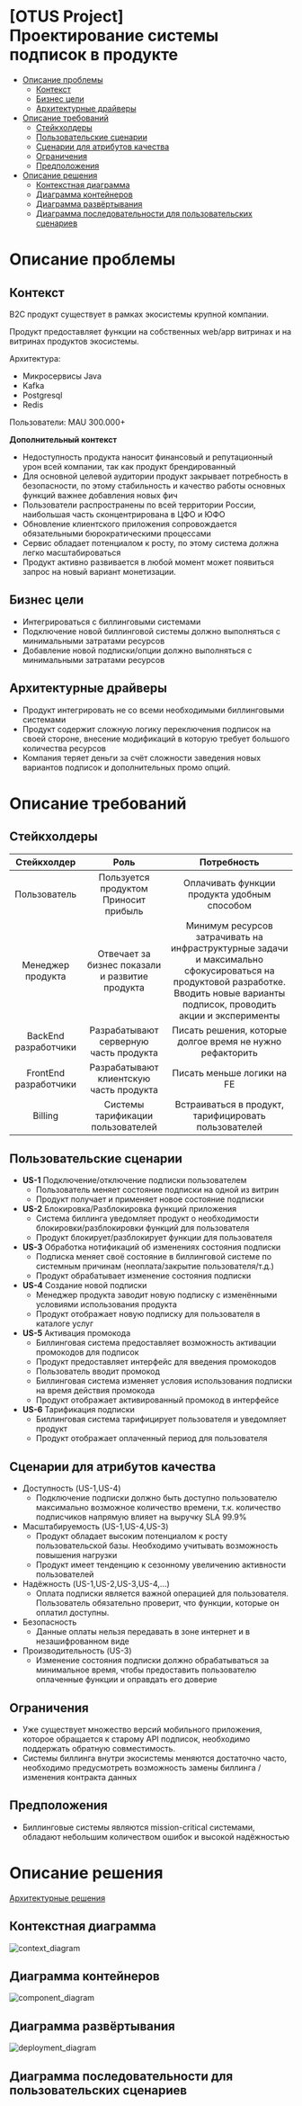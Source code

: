 # [OTUS Project]<br>Проектирование системы подписок в продукте<!-- omit from toc --> 

- [Описание проблемы](#описание-проблемы)
  - [Контекст](#контекст)
  - [Бизнес цели](#бизнес-цели)
  - [Архитектурные драйверы](#архитектурные-драйверы)
- [Описание требований](#описание-требований)
  - [Стейкхолдеры](#стейкхолдеры)
  - [Пользовательские сценарии](#пользовательские-сценарии)
  - [Сценарии для атрибутов качества](#сценарии-для-атрибутов-качества)
  - [Ограничения](#ограничения)
  - [Предположения](#предположения)
- [Описание решения](#описание-решения)
  - [Контекстная диаграмма](#контекстная-диаграмма)
  - [Диаграмма контейнеров](#диаграмма-контейнеров)
  - [Диаграмма развёртывания](#диаграмма-развёртывания)
  - [Диаграмма последовательности для пользовательских сценариев](#диаграмма-последовательности-для-пользовательских-сценариев)


# Описание проблемы

## Контекст 
B2C продукт существует в рамках экосистемы крупной компании.

Продукт предоставляет функции на собственных web/app витринах и на витринах продуктов экосистемы.

Архитектура: 
* Микросервисы Java
* Kafka
* Postgresql
* Redis

Пользователи: MAU 300.000+ 

**Дополнительный контекст**
* Недоступность продукта наносит финансовый и репутационный урон всей компании, так как продукт брендированный 
* Для основной целевой  аудитории продукт закрывает потребность в безопасности, по этому стабильность и качество работы основных функций важнее добавления новых фич
* Пользователи распространены по всей территории России, наибольшая часть сконцентрирована в ЦФО и ЮФО
* Обновление клиентского приложения сопровождается обязательными бюрократическими процессами 
* Сервис обладает потенциалом к росту, по этому система должна легко масштабироваться
* Продукт активно развивается в любой момент может появиться запрос на новый вариант монетизации.

## Бизнес цели

* Интегрироваться с биллинговыми системами
* Подключение новой биллинговой системы должно выполняться с минимальными затратами ресурсов
* Добавление новой подписки/опции должно выполняться с минимальными затратами ресурсов

## Архитектурные драйверы

* Продукт интегрировать не со всеми необходимыми биллинговыми системами 
* Продукт содержит сложную логику переключения подписок на своей стороне, внесение модификаций в которую требует большого количества ресурсов
* Компания теряет деньги за счёт сложности заведения новых вариантов подписок и дополнительных промо опций.

# Описание требований

## Стейкхолдеры

Стейкхолдер | Роль | Потребность
:---: | :---: | :---:
Пользователь|Пользуется продуктом Приносит прибыль| Оплачивать функции продукта удобным способом
Менеджер продукта| Отвечает за бизнес показали и развитие продукта|Минимум ресурсов затрачивать на инфраструктурные задачи и максимально сфокусироваться на продуктовой разработке. Вводить новые варианты подписок, проводить акции и эксперименты
BackEnd разработчики| Разрабатывают серверную часть продукта| Писать решения, которые долгое время не нужно рефакторить
FrontEnd разработчики| Разрабатывают клиентскую часть продукта|Писать меньше логики на FE
Billing| Системы тарификации пользователей| Встраиваться в продукт, тарифицировать пользователей

## Пользовательские сценарии

* **US-1** Подключение/отключение подписки пользователем
  * Пользователь меняет состояние подписки на одной из витрин
  * Продукт получает и применяет новое состояние подписки
* **US-2** Блокировка/Разблокировка функций приложения
  * Система биллинга уведомляет продукт о необходимости блокировки/разблокировки функций для пользователя
  * Продукт блокирует/разблокирует функции для пользователя
* **US-3** Обработка нотификаций об изменениях состояния подписки
  * Подписка меняет своё состояние в биллинговой системе по системным причинам (неоплата/закрытие пользователя/т.д.)
  * Продукт обрабатывает изменение состояния подписки
* **US-4** Создание новой подписки
  * Менеджер продукта заводит новую подписку с изменёнными условиями использования продукта
  * Продукт отображает новую подписку для пользователя в каталоге услуг
* **US-5** Активация промокода 
  * Биллинговая система предоставляет возможность активации промокодов для подписок 
  * Продукт предоставляет интерфейс для введения промокодов
  * Пользователь вводит промокод 
  * Биллинговая система изменяет условия использования подписки на время действия промокода 
  * Продукт отображает активированный промокод в интерфейсе
* **US-6** Тарификация подписки
  * Биллинговая система тарифицирует пользователя и уведомляет продукт
  * Продукт отображает оплаченный период для пользователя

## Сценарии для атрибутов качества

* Доступность (US-1,US-4)
  * Подключение подписки должно быть доступно пользователю максимально возможное количество времени, т.к. количество подписчиков напрямую влияет на выручку SLA 99.9%
* Масштабируемость (US-1,US-4,US-3)
  * Продукт обладает высоким потенциалом к росту пользовательской базы. Необходимо учитывать возможность повышения нагрузки
  * Продукт имеет тенденцию к сезонному увеличению активности пользователей
* Надёжность (US-1,US-2,US-3,US-4,...)
  * Оплата подписки является важной операцией для пользователя. Пользователь обязательно проверит, что функции, которые он оплатил доступны.
* Безопасность
  * Данные оплаты нельзя передавать в зоне интернет и в незашифрованном виде
* Производительность (US-3)
  * Изменение состояния подписки должно обрабатываться за минимальное время, чтобы предоставить пользователю оплаченные функции и оправдать его доверие

## Ограничения 
* Уже существует множество версий мобильного приложения, которое обращается к старому API подписок, необходимо поддержать обратную совместимость.
* Системы биллинга внутри экосистемы меняются достаточно часто, необходимо предусмотреть возможность замены биллинга / изменения контракта данных

## Предположения 
* Биллинговые системы являются mission-critical системами, обладают небольшим количеством ошибок и высокой надёжностью

# Описание решения
[Архитектурные решения](./ADRs)
## Контекстная диаграмма
![context_diagram](./Diagrams/context_diagram_billing_system.png)
## Диаграмма контейнеров
![component_diagram](./Diagrams/component_diagram_billing_system.png)

## Диаграмма развёртывания 
![deployment_diagram](./Diagrams/deployment_diagram_billing_system.png)

## Диаграмма последовательности для пользовательских сценариев